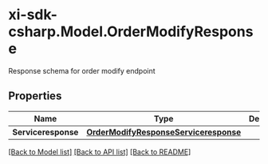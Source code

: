 # xi-sdk-csharp.Model.OrderModifyResponse
Response schema for order modify endpoint

## Properties

Name | Type | Description | Notes
------------ | ------------- | ------------- | -------------
**Serviceresponse** | [**OrderModifyResponseServiceresponse**](OrderModifyResponseServiceresponse.md) |  | [optional] 

[[Back to Model list]](../README.md#documentation-for-models) [[Back to API list]](../README.md#documentation-for-api-endpoints) [[Back to README]](../README.md)

